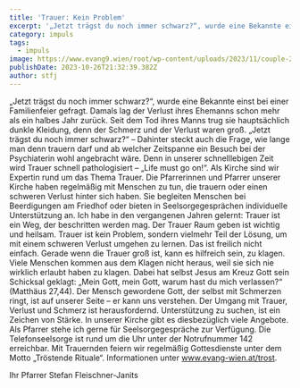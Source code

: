 ```yaml
---
title: 'Trauer: Kein Problem'
excerpt: '„Jetzt trägst du noch immer schwarz?“, wurde eine Bekannte einst bei einer Familienfeier gefragt. Damals lag der Verlust ihres Ehemanns schon mehr als ein halbes Jahr zurück. Seit dem Tod ...'
category: impuls
tags:
  - impuls
image: https://www.evang9.wien/root/wp-content/uploads/2023/11/couple-2563424.jpg
publishDate: 2023-10-26T21:32:39.382Z
author: stfj
---
```


„Jetzt trägst du noch immer schwarz?“, wurde eine Bekannte einst bei einer Familienfeier gefragt.
Damals lag der Verlust ihres Ehemanns schon mehr als ein halbes Jahr zurück. Seit dem Tod ihres Manns trug sie hauptsächlich dunkle Kleidung, denn der Schmerz und der Verlust waren groß.
„Jetzt trägst du noch immer schwarz?“ – Dahinter steckt auch die Frage, wie lange man denn trauern darf und ab welcher Zeitspanne ein Besuch bei der Psychiaterin wohl angebracht wäre. Denn in unserer schnelllebigen Zeit wird Trauer schnell pathologisiert – „Life must go on!“.
Als Kirche sind wir Expertin rund um das Thema Trauer. Die Pfarrerinnen und Pfarrer unserer Kirche haben regelmäßig mit Menschen zu tun, die trauern oder einen schweren Verlust hinter sich haben. Sie begleiten Menschen bei Beerdigungen am Friedhof oder bieten in Seelsorgegesprächen individuelle Unterstützung an.
Ich habe in den vergangenen Jahren gelernt: Trauer ist ein Weg, der beschritten werden mag. Der Trauer Raum geben ist wichtig und heilsam. Trauer ist kein Problem, sondern vielmehr Teil der Lösung, um mit einem schweren Verlust umgehen zu lernen. Das ist freilich nicht einfach.
Gerade wenn die Trauer groß ist, kann es hilfreich sein, zu klagen. Viele Menschen kommen aus dem Klagen nicht heraus, weil sie sich nie wirklich erlaubt haben zu klagen. Dabei hat selbst Jesus am Kreuz Gott sein Schicksal geklagt: „Mein Gott, mein Gott, warum hast du mich verlassen?“ (Matthäus 27,44). Der Mensch gewordene Gott, der selbst mit Schmerzen ringt, ist auf unserer Seite – er kann uns verstehen.
Der Umgang mit Trauer, Verlust und Schmerz ist herausfordernd. Unterstützung zu suchen, ist ein Zeichen von Stärke. In unserer Kirche gibt es diesbezüglich viele Angebote. Als Pfarrer stehe ich gerne für Seelsorgegespräche zur Verfügung. Die Telefonseelsorge ist rund um die Uhr unter der Notrufnummer 142 erreichbar.
Mit Trauernden feiern wir regelmäßig Gottesdienste unter dem Motto „Tröstende Rituale“.
Informationen unter www.evang-wien.at/trost.

Ihr Pfarrer Stefan Fleischner-Janits

